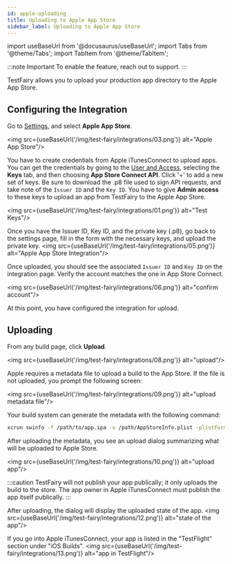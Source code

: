 ```yaml
---
id: apple-uploading
title: Uploading to Apple App Store
sidebar_label: Uploading to Apple App Store
---
```


import useBaseUrl from '@docusaurus/useBaseUrl';
import Tabs from '@theme/Tabs';
import TabItem from '@theme/TabItem';

:::note Important
To enable the feature, reach out to support.
:::

TestFairy allows you to upload your production app directory to the Apple App Store.

## Configuring the Integration

Go to [Settings](https://app.testfairy.com/settings/integrations), and select **Apple App Store**.

<img src={useBaseUrl('/img/test-fairy/integrations/03.png')} alt="Apple App Store"/>

You have to create credentials from Apple iTunesConnect to upload apps. You can get the credentials by going to the [User and Access](appstoreconnect.apple.com/access/api), selecting the **Keys** tab, and then choosing **App Store Connect API**. Click '+' to add a new set of keys. Be sure to download the .p8 file used to sign API requests, and take note of the `Issuer ID` and the `Key ID`. You have to give **Admin access** to these keys to upload an app from TestFairy to the Apple App Store.

<img src={useBaseUrl('/img/test-fairy/integrations/01.png')} alt="Test Keys"/>

Once you have the Issuer ID, Key ID, and the private key (.p8), go back to the settings page, fill in the form with the necessary keys, and upload the private key.
<img src={useBaseUrl('/img/test-fairy/integrations/05.png')} alt="Apple App Store Integration"/>

Once uploaded, you should see the associated `Issuer ID` and `Key ID` on the integration page. Verify the account matches the one in App Store Connect.

<img src={useBaseUrl('/img/test-fairy/integrations/06.png')} alt="confirm account"/>

At this point, you have configured the integration for upload.

## Uploading

From any build page, click **Upload**.

<img src={useBaseUrl('/img/test-fairy/integrations/08.png')} alt="upload"/>

Apple requires a metadata file to upload a build to the App Store. If the file is not uploaded, you prompt the following screen:

<img src={useBaseUrl('/img/test-fairy/integrations/09.png')} alt="upload metadata file"/>

Your build system can generate the metadata with the following command:

```bash
xcrun swinfo -f /path/to/app.ipa -o /path/AppStoreInfo.plist -plistFormat binary
```

After uploading the metadata, you see an upload dialog summarizing what will be uploaded to Apple Store.

<img src={useBaseUrl('/img/test-fairy/integrations/10.png')} alt="upload app"/>

:::caution
TestFairy will not publish your app publically; it only uploads the build to the store. The app owner in Apple iTunesConnect must publish the app itself publically.
:::

After uploading, the dialog will display the uploaded state of the app.
<img src={useBaseUrl('/img/test-fairy/integrations/12.png')} alt="state of the app"/>

If you go into Apple iTunesConnect, your app is listed in the "TestFlight" section under "iOS Builds".
<img src={useBaseUrl('/img/test-fairy/integrations/13.png')} alt="app in TestFlight"/>
